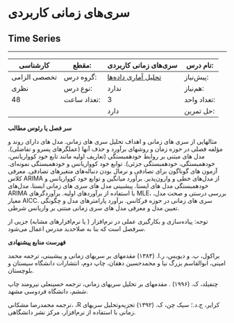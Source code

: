 # سری‌های زمانی کاربردی
## Time Series
_______________________________________________________________________________
| کارشناسی     | مقطع:       | سری‌های زمانی کاربردی                                            | نام درس:    |
| ------------ | ----------- | ---------------------------------------------------------------- | ----------- |
| تخصصی الزامی | گروه درس:   | [تحلیل آماری داده‌ها](../mandatory/Statistical-Data-Analysis.md) | پیش‌نیاز:   |
| نظری         | نوع درس:    | ندارد                                                            | هم‌نیاز:    |
| 48           | تعداد ساعت: | 3                                                                | تعداد واحد: |
|              |             |  دارد                                                            | حل تمرین:   |

**سر فصل یا رئوس مطالب**

مثالهایی از سری های زمانی و اهداف تحلیل سری های زمانی.  مدل های دارای روند و مؤلفه فصلی در حوزه زمان و روشهای برآورد و حذف آنها (عملگرهای پسرو و تفاضلی). مدل های مبتنی بر روابط خودهمبستگی (تعاریف اولیه مانند تابع خود کوواریانس، خودهمبستگی، خودهمبستگی جزئی). توابع خود کوواریانس و خودهمبستگی نمونه‌ای. آزمون های گوناگون برای تصادفی و نرمال بودن دنباله‌های متغیرهای تصادفی. معرفی کلاس ARIMA از مدل‌های خطی و وارون‌پذیر. برآورد میانگین و توابع خود کوواریانس و خودهمبستگی مدل های ایستا. پیشبینی مدل های سری های زمانی ایستا. مدل‌های ARIMA با استفاده از برآوردهای اولیه. برآوردگرهای MLE، بررسی درستی و صحت مدل، معیار AICC. سری های زمانی در حوزه فرکانس. برآورد پارامترهای مدل و چگونگی تعیین مدل و معرفی مدل های سری زمانی مبتنی بر واریانس شرطی.

توجه: پیاده‌سازی و بکارگیری عملی در نرم‌افزار ( یا نرم‌افزارهای مشابه) جزیی از سرفصل است که بنا به صلاحدید مدرس اعمال می‌شود.

**فهرست منابع پیشنهادی**

براکول، پ. و دیویس، ر.ا. (۱۳۸۴) مقدمهای بر سریهای زمانی و پیشبینی، ترجمه محمد امینی، ابوالقاسم بزرگ نیا و محمدحسین دهقان، چاپ دوم، انتشارات دانشگاه سیستان و بلوچستان. 

چتفیلد، ک. (۱۹۹۶) . مقدمهای بر تحلیل سریهای زمانی، ترجمه حسینعلی نیرومند چاپ ششم، دانشگاه فردوسی مشهد.

ترجمه محمدرضا مشکانی، ،R کرایر، ج.د.؛ سیک چن، ک. (۱۳۹۲)  تجزیه‌وتحلیل سریهای زمانی با استفاده از نرم‌افزار، مرکز نشر دانشگاهی.
